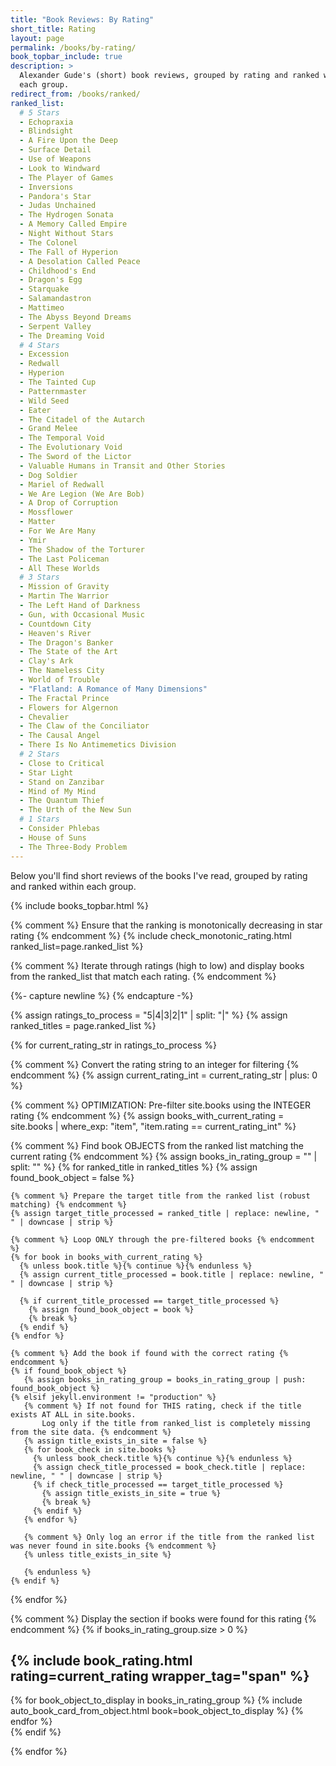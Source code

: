 ```yaml
---
title: "Book Reviews: By Rating"
short_title: Rating
layout: page
permalink: /books/by-rating/
book_topbar_include: true
description: >
  Alexander Gude's (short) book reviews, grouped by rating and ranked within
  each group.
redirect_from: /books/ranked/
ranked_list:
  # 5 Stars
  - Echopraxia
  - Blindsight
  - A Fire Upon the Deep
  - Surface Detail
  - Use of Weapons
  - Look to Windward
  - The Player of Games
  - Inversions
  - Pandora's Star
  - Judas Unchained
  - The Hydrogen Sonata
  - A Memory Called Empire
  - Night Without Stars
  - The Colonel
  - The Fall of Hyperion
  - A Desolation Called Peace
  - Childhood's End
  - Dragon's Egg
  - Starquake
  - Salamandastron
  - Mattimeo
  - The Abyss Beyond Dreams
  - Serpent Valley
  - The Dreaming Void
  # 4 Stars
  - Excession
  - Redwall
  - Hyperion
  - The Tainted Cup
  - Patternmaster
  - Wild Seed
  - Eater
  - The Citadel of the Autarch
  - Grand Melee
  - The Temporal Void
  - The Evolutionary Void
  - The Sword of the Lictor
  - Valuable Humans in Transit and Other Stories
  - Dog Soldier
  - Mariel of Redwall
  - We Are Legion (We Are Bob)
  - A Drop of Corruption
  - Mossflower
  - Matter
  - For We Are Many
  - Ymir
  - The Shadow of the Torturer
  - The Last Policeman
  - All These Worlds
  # 3 Stars
  - Mission of Gravity
  - Martin The Warrior
  - The Left Hand of Darkness
  - Gun, with Occasional Music
  - Countdown City
  - Heaven's River
  - The Dragon's Banker
  - The State of the Art
  - Clay's Ark
  - The Nameless City
  - World of Trouble
  - "Flatland: A Romance of Many Dimensions"
  - The Fractal Prince
  - Flowers for Algernon
  - Chevalier
  - The Claw of the Conciliator
  - The Causal Angel
  - There Is No Antimemetics Division
  # 2 Stars
  - Close to Critical
  - Star Light
  - Stand on Zanzibar
  - Mind of My Mind
  - The Quantum Thief
  - The Urth of the New Sun
  # 1 Stars
  - Consider Phlebas
  - House of Suns
  - The Three-Body Problem
---
```


Below you'll find short reviews of the books I've read, grouped by rating and
ranked within each group.

{% include books_topbar.html %}

{% comment %}
Ensure that the ranking is monotonically decreasing in star rating
{% endcomment %}
{% include check_monotonic_rating.html ranked_list=page.ranked_list %}

{% comment %}
Iterate through ratings (high to low) and display books
from the ranked_list that match each rating.
{% endcomment %}

{%- capture newline %}
{% endcapture -%}

{% assign ratings_to_process = "5|4|3|2|1" | split: "|" %}
{% assign ranked_titles = page.ranked_list %}

{% for current_rating_str in ratings_to_process %}

  {% comment %} Convert the rating string to an integer for filtering {% endcomment %}
  {% assign current_rating_int = current_rating_str | plus: 0 %}

  {% comment %} OPTIMIZATION: Pre-filter site.books using the INTEGER rating {% endcomment %}
  {% assign books_with_current_rating = site.books | where_exp: "item", "item.rating == current_rating_int" %}

  {% comment %} Find book OBJECTS from the ranked list matching the current rating {% endcomment %}
  {% assign books_in_rating_group = "" | split: "" %}
  {% for ranked_title in ranked_titles %}
    {% assign found_book_object = false %}

    {% comment %} Prepare the target title from the ranked list (robust matching) {% endcomment %}
    {% assign target_title_processed = ranked_title | replace: newline, " " | downcase | strip %}

    {% comment %} Loop ONLY through the pre-filtered books {% endcomment %}
    {% for book in books_with_current_rating %}
      {% unless book.title %}{% continue %}{% endunless %}
      {% assign current_title_processed = book.title | replace: newline, " " | downcase | strip %}

      {% if current_title_processed == target_title_processed %}
        {% assign found_book_object = book %}
        {% break %}
      {% endif %}
    {% endfor %}

    {% comment %} Add the book if found with the correct rating {% endcomment %}
    {% if found_book_object %}
       {% assign books_in_rating_group = books_in_rating_group | push: found_book_object %}
    {% elsif jekyll.environment != "production" %}
       {% comment %} If not found for THIS rating, check if the title exists AT ALL in site.books.
           Log only if the title from ranked_list is completely missing from the site data. {% endcomment %}
       {% assign title_exists_in_site = false %}
       {% for book_check in site.books %}
         {% unless book_check.title %}{% continue %}{% endunless %}
         {% assign check_title_processed = book_check.title | replace: newline, " " | downcase | strip %}
         {% if check_title_processed == target_title_processed %}
           {% assign title_exists_in_site = true %}
           {% break %}
         {% endif %}
       {% endfor %}

       {% comment %} Only log an error if the title from the ranked list was never found in site.books {% endcomment %}
       {% unless title_exists_in_site %}
<!-- WARNING: RANKED_LIST_TITLE_NOT_FOUND_IN_SITE: Title='{{ ranked_title | escape }}' -->
       {% endunless %}
    {% endif %}
  {% endfor %}

  {% comment %} Display the section if books were found for this rating {% endcomment %}
  {% if books_in_rating_group.size > 0 %}
<h2 class="book-list-headline">{% include book_rating.html rating=current_rating wrapper_tag="span" %}</h2>
<div class="card-grid">
      {% for book_object_to_display in books_in_rating_group %}
        {% include auto_book_card_from_object.html book=book_object_to_display %}
      {% endfor %}
</div>
  {% endif %}

{% endfor %}
